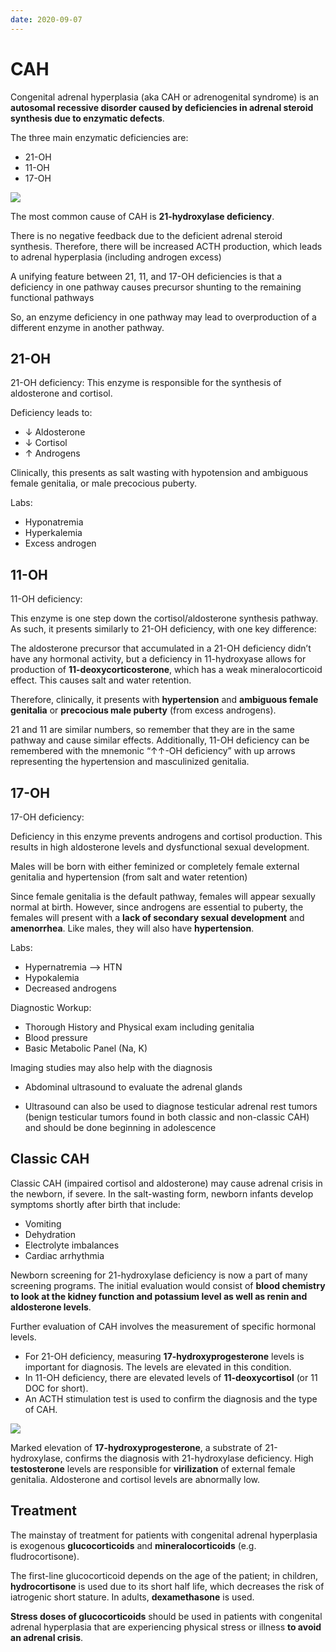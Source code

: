 ```yaml
---
date: 2020-09-07
---
```


# CAH

Congenital adrenal hyperplasia (aka CAH or adrenogenital syndrome) is an **autosomal recessive disorder caused by deficiencies in adrenal steroid synthesis due to enzymatic defects**.

The three main enzymatic deficiencies are:

- 21-OH
- 11-OH
- 17-OH

![](https://photos.thisispiggy.com/file/wikiFiles/image-20200825073902196.png)

The most common cause of CAH is **21-hydroxylase deficiency**.

There is no negative feedback due to the deficient adrenal steroid synthesis. Therefore, there will be increased ACTH production, which leads to adrenal hyperplasia (including androgen excess)

A unifying feature between 21, 11, and 17-OH deficiencies is that a deficiency in one pathway causes precursor shunting to the remaining functional pathways

So, an enzyme deficiency in one pathway may lead to overproduction of a different enzyme in another pathway.

## 21-OH

21-OH deficiency: This enzyme is responsible for the synthesis of aldosterone and cortisol.

Deficiency leads to:

- ↓ Aldosterone
- ↓ Cortisol
- ↑ Androgens

Clinically, this presents as salt wasting with hypotension and ambiguous female genitalia, or male precocious puberty.

Labs:

- Hyponatremia
- Hyperkalemia
- Excess androgen

## 11-OH

11-OH deficiency:

This enzyme is one step down the cortisol/aldosterone synthesis pathway. As such, it presents similarly to 21-OH deficiency, with one key difference:

The aldosterone precursor that accumulated in a 21-OH deficiency didn’t have any hormonal activity, but a deficiency in 11-hydroxyase allows for production of **11-deoxycorticosterone**, which has a weak mineralocorticoid effect. This causes salt and water retention.

Therefore, clinically, it presents with **hypertension** and **ambiguous female genitalia** or **precocious male puberty** (from excess androgens).

21 and 11 are similar numbers, so remember that they are in the same pathway and cause similar effects. Additionally, 11-OH deficiency can be remembered with the mnemonic “↑↑-OH deficiency” with up arrows representing the hypertension and masculinized genitalia.

## 17-OH

17-OH deficiency:

Deficiency in this enzyme prevents androgens and cortisol production. This results in high aldosterone levels and dysfunctional sexual development.

Males will be born with either feminized or completely female external genitalia and hypertension (from salt and water retention)

Since female genitalia is the default pathway, females will appear sexually normal at birth. However, since androgens are essential to puberty, the females will present with a **lack of secondary sexual development** and **amenorrhea**. Like males, they will also have **hypertension**.

Labs:

- Hypernatremia --> HTN
- Hypokalemia
- Decreased androgens

Diagnostic Workup:

- Thorough History and Physical exam including genitalia
- Blood pressure
- Basic Metabolic Panel (Na, K)

Imaging studies may also help with the diagnosis

- Abdominal ultrasound to evaluate the adrenal glands

- Ultrasound can also be used to diagnose testicular adrenal rest tumors (benign testicular tumors found in both classic and non-classic CAH) and should be done beginning in adolescence

## Classic CAH

Classic CAH (impaired cortisol and aldosterone) may cause adrenal crisis in the newborn, if severe. In the salt-wasting form, newborn infants develop symptoms shortly after birth that include:

- Vomiting
- Dehydration
- Electrolyte imbalances
- Cardiac arrhythmia

Newborn screening for 21-hydroxylase deficiency is now a part of many screening programs. The initial evaluation would consist of **blood chemistry to look at the kidney function and potassium level as well as renin and aldosterone levels**.

Further evaluation of CAH involves the measurement of specific hormonal levels.

- For 21-OH deficiency, measuring **17-hydroxyprogesterone** levels is important for diagnosis. The levels are elevated in this condition.
- In 11-OH deficiency, there are elevated levels of **11-deoxycortisol** (or 11 DOC for short).
- An ACTH stimulation test is used to confirm the diagnosis and the type of CAH.

![](https://photos.thisispiggy.com/file/wikiFiles/image-20200825074350018.png)

Marked elevation of **17-hydroxyprogesterone**, a substrate of  21-hydroxylase, confirms the diagnosis with 21-hydroxylase deficiency.  High **testosterone** levels are responsible for **virilization** of  external female genitalia. Aldosterone and cortisol levels are  abnormally low.

## Treatment

The mainstay of treatment for patients with congenital adrenal hyperplasia is exogenous **glucocorticoids** and **mineralocorticoids** (e.g. fludrocortisone).

The first-line glucocorticoid depends on the age of the patient; in children, **hydrocortisone** is used due to its short half life, which decreases the risk of iatrogenic short stature. In adults, **dexamethasone** is used.

**Stress doses of glucocorticoids** should be used in patients with congenital adrenal hyperplasia that are experiencing physical stress or illness **to avoid an adrenal crisis**.
